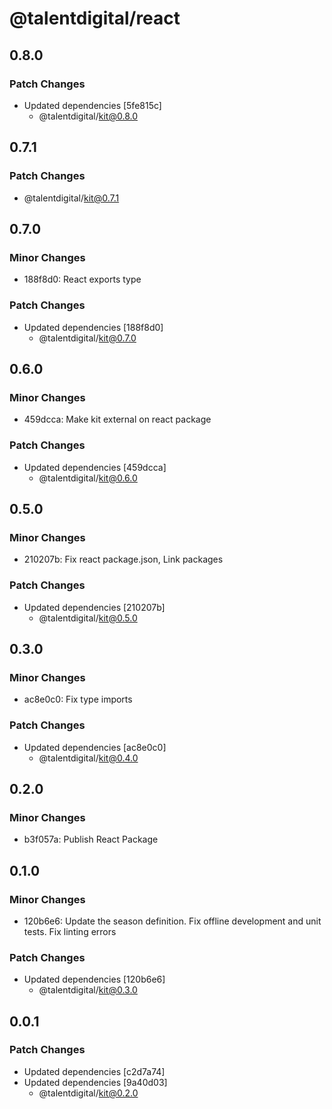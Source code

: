 # @talentdigital/react

## 0.8.0

### Patch Changes

- Updated dependencies [5fe815c]
  - @talentdigital/kit@0.8.0

## 0.7.1

### Patch Changes

- @talentdigital/kit@0.7.1

## 0.7.0

### Minor Changes

- 188f8d0: React exports type

### Patch Changes

- Updated dependencies [188f8d0]
  - @talentdigital/kit@0.7.0

## 0.6.0

### Minor Changes

- 459dcca: Make kit external on react package

### Patch Changes

- Updated dependencies [459dcca]
  - @talentdigital/kit@0.6.0

## 0.5.0

### Minor Changes

- 210207b: Fix react package.json, Link packages

### Patch Changes

- Updated dependencies [210207b]
  - @talentdigital/kit@0.5.0

## 0.3.0

### Minor Changes

- ac8e0c0: Fix type imports

### Patch Changes

- Updated dependencies [ac8e0c0]
  - @talentdigital/kit@0.4.0

## 0.2.0

### Minor Changes

- b3f057a: Publish React Package

## 0.1.0

### Minor Changes

- 120b6e6: Update the season definition.
  Fix offline development and unit tests.
  Fix linting errors

### Patch Changes

- Updated dependencies [120b6e6]
  - @talentdigital/kit@0.3.0

## 0.0.1

### Patch Changes

- Updated dependencies [c2d7a74]
- Updated dependencies [9a40d03]
  - @talentdigital/kit@0.2.0
